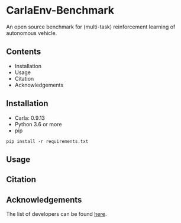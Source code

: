 # CarlaEnv-Benchmark

An open source benchmark for (multi-task) reinforcement learning of autonomous vehicle.


## Contents

- Installation
- Usage
- Citation
- Acknowledgements

## Installation

- Carla: 0.9.13
- Python 3.6 or more
- pip
```
pip install -r requirements.txt
```

## Usage


## Citation


## Acknowledgements


The list of developers can be found [here](https://github.com/kyoran/CarlaEnv-Benchmark/graphs/contributors).
